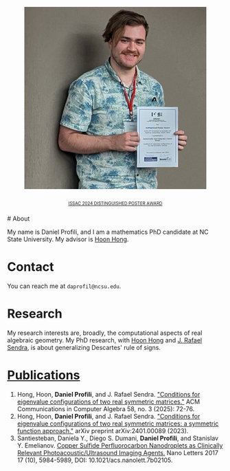 <figure class="image">
  <img id="logo" src="./assets/pic3.png" alt="Profile picture">
  <figcaption style="text-align: center; margin-block: 20px;
  font-variant: all-small-caps"><a href="./resources/issac.pdf">ISSAC 2024 Distinguished Poster Award</a></figcaption>
</figure>
# About

My name is Daniel Profili, and I am a mathematics PhD candidate at
NC State University. My advisor is [Hoon Hong](https://hong.math.ncsu.edu/).

# Contact

You can reach me at `daprofil@ncsu.edu`.

# Research

My research interests are, broadly, the computational aspects of real
algebraic geometry. My PhD research, with [Hoon
Hong](https://hong.math.ncsu.edu/) and [J. Rafael
Sendra](https://www.cunef.edu/en/sendra-pons-juan-rafael/), is about generalizing Descartes' rule of signs. 

<!-- In the past I've been involved in a project [using neural networks to simulate molecular interactions](https://github.com/danielprofili/quantum-chemistry-neuralnetwork) and another project in which I helped [design algorithms for processing ultrasound images](https://pubs.acs.org/doi/full/10.1021/acs.nanolett.7b02105). -->
<!-- My [undergraduate thesis](https://smartech.gatech.edu/bitstream/handle/1853/64862/PROFILI-UNDERGRADUATERESEARCHOPTIONTHESIS-2021.pdf?sequence=1) was about the combinatorial structure of certain polytopes in 4 and 5 dimensions, which you can read about [here](https://danielprofili.github.io/research.html). -->

# [Publications](https://scholar.google.com/citations?user=XMcNBrMAAAAJ&hl=en&oi=ao)

1. Hong, Hoon, **Daniel Profili**, and J. Rafael Sendra. ["Conditions for eigenvalue configurations of two real symmetric matrices."](https://arxiv.org/pdf/2401.00866) ACM Communications in Computer Algebra 58, no. 3 (2025): 72-76.
2. Hong, Hoon, **Daniel Profili**, and J. Rafael Sendra. ["Conditions for eigenvalue configurations of two real symmetric matrices: a symmetric function approach."](https://arxiv.org/pdf/2401.00089) arXiv preprint arXiv:2401.00089 (2023).
3. Santiesteban, Daniela Y., Diego S. Dumani, **Daniel Profili**, and
    Stanislav Y. Emelianov. [Copper Sulfide Perfluorocarbon
    Nanodroplets as Clinically Relevant Photoacoustic/Ultrasound
    Imaging Agents.](https://pubs.acs.org/doi/full/10.1021/acs.nanolett.7b02105?casa_token=U2MQdvX9mjAAAAAA%3AVTy41CqBwCQW_NnERF7OsMvtEhr1aR1xQnU_h2lxluLqTEO3_l4ZbM_7bxVuNgxua3D_vTufxpjUk1Br) Nano Letters 2017 17 (10), 5984-5989,
    DOI: 10.1021/acs.nanolett.7b02105.
